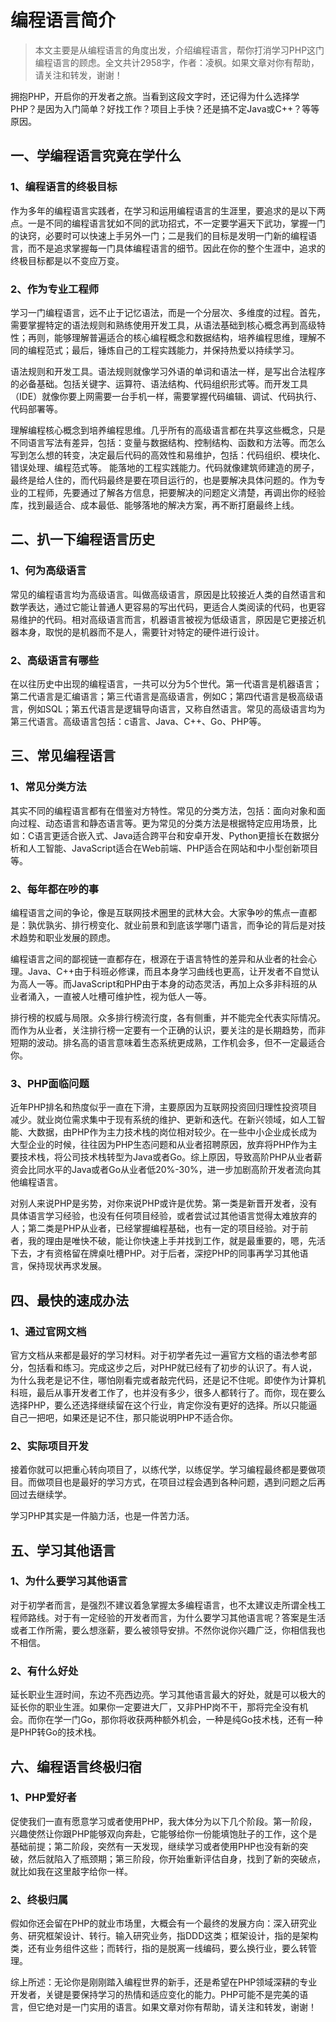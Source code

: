 # 编程语言简介

> 本文主要是从编程语言的角度出发，介绍编程语言，帮你打消学习PHP这门编程语言的顾虑。全文共计2958字，作者：凌枫。如果文章对你有帮助，请关注和转发，谢谢！

拥抱PHP，开启你的开发者之旅。当看到这段文字时，还记得为什么选择学PHP？是因为入门简单？好找工作？项目上手快？还是搞不定Java或C++？等等原因。

## 一、学编程语言究竟在学什么

### 1、编程语言的终极目标
作为多年的编程语言实践者，在学习和运用编程语言的生涯里，要追求的是以下两点。一是不同的编程语言犹如不同的武功招式，不一定要学遍天下武功，掌握一门的诀窍，必要时可以快速上手另外一门；二是我们的目标是发明一门新的编程语言，而不是追求掌握每一门具体编程语言的细节。因此在你的整个生涯中，追求的终极目标都是以不变应万变。

### 2、作为专业工程师

学习一门编程语言，远不止于记忆语法，而是一个分层次、多维度的过程。首先，需要掌握特定的语法规则和熟练使用开发工具，从语法基础到核心概念再到高级特性；再则，能够理解普遍适合的核心编程概念和数据结构，培养编程思维，理解不同的编程范式；最后，锤炼自己的工程实践能力，并保持热爱以持续学习。

语法规则和开发工具。语法规则就像学习外语的单词和语法一样，是写出合法程序的必备基础。包括关键字、运算符、语法结构、代码组织形式等。而开发工具（IDE）就像你要上网需要一台手机一样，需要掌握代码编辑、调试、代码执行、代码部署等。

理解编程核心概念到培养编程思维。几乎所有的高级语言都在共享这些概念，只是不同语言写法有差异，包括：变量与数据结构、控制结构、函数和方法等。而怎么写到怎么想的转变，决定最后代码的高效性和易维护，包括：代码组织、模块化、错误处理、编程范式等。
能落地的工程实践能力。代码就像建筑师建造的房子，最终是给人住的，而代码最终是要在项目运行的，也是要解决具体问题的。作为专业的工程师，先要通过了解各方信息，把要解决的问题定义清楚，再调出你的经验库，找到最适合、成本最低、能够落地的解决方案，再不断打磨最终上线。

## 二、扒一下编程语言历史

### 1、何为高级语言
常见的编程语言均为高级语言。叫做高级语言，原因是比较接近人类的自然语言和数学表达，通过它能让普通人更容易的写出代码，更适合人类阅读的代码，也更容易维护的代码。相对高级语言而言，机器语言被视为低级语言，原因是它更接近机器本身，取悦的是机器而不是人，需要针对特定的硬件进行设计。

### 2、高级语言有哪些
在以往历史中出现的编程语言，一共可以分为5个世代。第一代语言是机器语言；第二代语言是汇编语言；第三代语言是高级语言，例如C；第四代语言是极高级语言，例如SQL；第五代语言是逻辑导向语言，又称自然语言。常见的高级语言均为第三代语言。高级语言包括：c语言、Java、C++、Go、PHP等。

## 三、常见编程语言

### 1、常见分类方法

其实不同的编程语言都有在借鉴对方特性。常见的分类方法，包括：面向对象和面向过程、动态语言和静态语言等。更为常见的分类方法是根据特定应用场景，比如：C语言更适合嵌入式、Java适合跨平台和安卓开发、Python更擅长在数据分析和人工智能、JavaScript适合在Web前端、PHP适合在网站和中小型创新项目等。

### 2、每年都在吵的事
编程语言之间的争论，像是互联网技术圈里的武林大会。大家争吵的焦点一直都是：孰优孰劣、排行榜变化、就业前景和到底该学哪门语言，而争论的背后是对技术趋势和职业发展的顾虑。

编程语言之间的鄙视链一直都存在，根源在于语言特性的差异和从业者的社会心理。Java、C++由于科班必修课，而且本身学习曲线也更高，让开发者不自觉认为高人一等。而JavaScript和PHP由于本身的动态灵活，再加上众多非科班的从业者涌入，一直被人吐槽可维护性，视为低人一等。

排行榜的权威与局限。众多排行榜流行度，各有侧重，并不能完全代表实际情况。而作为从业者，关注排行榜一定要有一个正确的认识，要关注的是长期趋势，而非短期的波动。排名高的语言意味着生态系统更成熟，工作机会多，但不一定最适合你。

### 3、PHP面临问题
近年PHP排名和热度似乎一直在下滑，主要原因为互联网投资回归理性投资项目减少。就业岗位需求集中于现有系统的维护、更新和迭代。在新兴领域，如人工智能、大数据，由PHP作为主力技术栈的岗位相对较少。在一些中小企业成长成为大型企业的时候，往往因为PHP生态问题和从业者招聘原因，放弃将PHP作为主要技术栈，将公司技术栈转型为Java或者Go。综上原因，导致高阶PHP从业者薪资会比同水平的Java或者Go从业者低20%-30%，进一步加剧高阶开发者流向其他编程语言。

对别人来说PHP是劣势，对你来说PHP或许是优势。第一类是新晋开发者，没有具体语言学习经验，也没有任何项目经验，或者尝试过其他语言觉得太难放弃的人；第二类是PHP从业者，已经掌握编程基础，也有一定的项目经验。对于前者，我的理由是唯快不破，能让你快速上手并找到工作，就是最重要的，嗯，先活下去，才有资格留在牌桌吐槽PHP。对于后者，深挖PHP的同事再学习其他语言，保持现状再求发展。

## 四、最快的速成办法

### 1、通过官网文档
官方文档从来都是最好的学习材料。对于初学者先过一遍官方文档的语法参考部分，包括看和练习。完成这步之后，对PHP就已经有了初步的认识了。有人说，为什么我老是记不住，哪怕刚看完或者敲完代码，还是记不住呢。即使作为计算机科班，最后从事开发者工作了，也并没有多少，很多人都转行了。而你，现在要么选择PHP，要么还选择继续留在这个行业，肯定你没有更好的选择。所以只能逼自己一把吧，如果还是记不住，那只能说明PHP不适合你。

### 2、实际项目开发
接着你就可以把重心转向项目了，以练代学，以练促学。学习编程最终都是要做项目。而做项目也是最好的学习方式，在项目过程会遇到各种问题，遇到问题之后再回过去继续学。

学习PHP其实是一件脑力活，也是一件苦力活。

## 五、学习其他语言

### 1、为什么要学习其他语言
对于初学者而言，是强烈不建议着急掌握太多编程语言，也不太建议走所谓全栈工程师路线。对于有一定经验的开发者而言，为什么要学习其他语言呢？答案是生活或者工作所需，要么想涨薪，要么被领导安排。不然你说你兴趣广泛，你相信我也不相信。

### 2、有什么好处
延长职业生涯时间，东边不亮西边亮。学习其他语言最大的好处，就是可以极大的延长你的职业生涯。如果你一定要进大厂，又非PHP岗不干，那将完全没有机会。而你在学一门Go，那你将收获两种额外机会，一种是纯Go技术栈，还有一种是PHP转Go的技术栈。

## 六、编程语言终极归宿

### 1、PHP爱好者
促使我们一直有愿意学习或者使用PHP，我大体分为以下几个阶段。第一阶段，兴趣使然让你跟PHP能够双向奔赴，它能够给你一份能填饱肚子的工作，这个是基础前提；第二阶段，突然有一天发现，继续学习或者使用PHP也没有新的突破，然后就陷入了瓶颈期；第三阶段，你开始重新评估自身，找到了新的突破点，就比如我在这里敲字给你一样。

### 2、终极归属
假如你还会留在PHP的就业市场里，大概会有一个最终的发展方向：深入研究业务、研究框架设计、转行。输入研究业务，指DDD这类；框架设计，指的是架构类，还有业务组件这些；而转行，指的是脱离一线编码，要么换行业，要么转管理。

综上所述：无论你是刚刚踏入编程世界的新手，还是希望在PHP领域深耕的专业开发者，关键是要保持学习的热情和适应变化的能力。PHP可能不是完美的语言，但它绝对是一门实用的语言。如果文章对你有帮助，请关注和转发，谢谢！